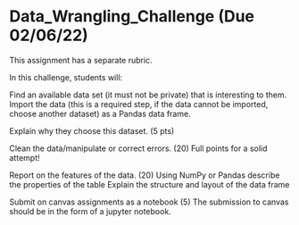# Data_Wrangling_Challenge (Due 02/06/22)

This assignment has a separate rubric.

In this challenge, students will:

Find an available data set (it must not be private) that is interesting to them. Import the data (this is a required step, if the data cannot be imported, choose another dataset) as a Pandas data frame.

Explain why they choose this dataset. (5 pts)

Clean the data/manipulate or correct errors. (20) Full points for a solid attempt!

Report on the features of the data. (20)
Using NumPy or Pandas describe the properties of the table
Explain the structure and layout of the data frame

Submit on canvas assignments as a notebook (5)
The submission to canvas should be in the form of a jupyter notebook.
